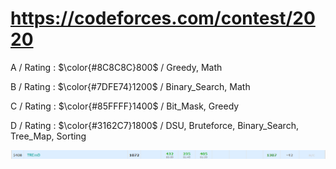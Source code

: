 # https://codeforces.com/contest/2020 

A / Rating : $\color{#8C8C8C}800$ / Greedy, Math

B / Rating : $\color{#7DFE74}1200$ / Binary_Search, Math

C / Rating : $\color{#85FFFF}1400$ / Bit_Mask, Greedy

D / Rating : $\color{#3162C7}1800$ / DSU, Bruteforce, Binary_Search, Tree_Map, Sorting

![My Image](https://github.com/kss418/Codeforces/blob/main/Images/976.png)
